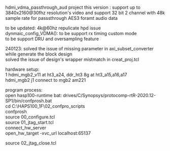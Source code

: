 hdmi_vdma_passthrough_aud project 
this version : support up to 3840x2160@30fhz resolution's video  and support 32 bit 2 channel with 48k sample rate for passsthrough AES3 foramt audio data  

to be updated:
4k@60hz repulicate hpd issue  
dynmaic_config_VDMA(): to be support rx timing custom mode  
to be support DRU and oversampling feature  

240123: solved the issue of missing parameter in axi_subset_converter while generate the block design  
          solved the issue of design's wrapper mistmatch in creat_proj.tcl



hardware setup:   
1 hdmi_mgb2_v11 at ht3_a24, ddr_ht3 8g at ht3_a15,a16,a17  
hdmi_mgb2 j1 connect to mgb2 am221  

program process:  
open hasp100-runtime bat: drives/C/Synopsys/protocomp-rtR-2020.12-SP1/bin/confprosh.bat  
cd C:\HAPS100_1F\02_confpro_scripts  
confprosh  
source 00_configure.tcl  
source 01_jtag_start.tcl  
connect_hw_server  
open_hw_target -xvc_url localhost:65137  

source 02_jtag_close.tcl

